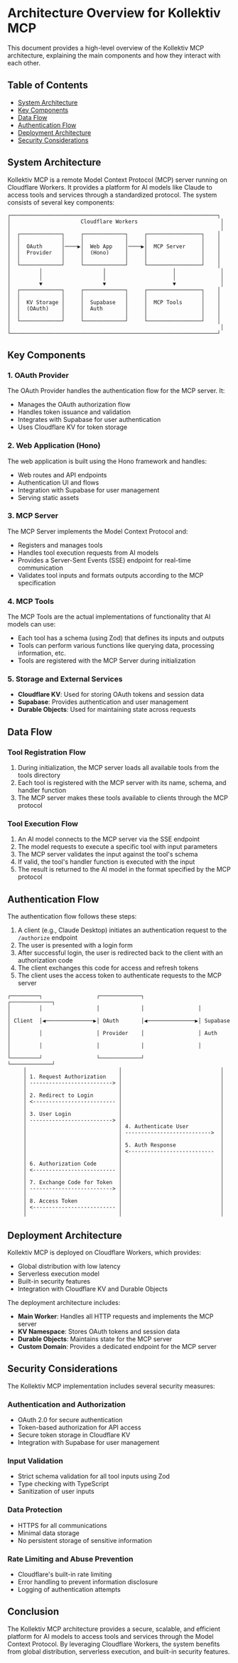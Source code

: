 # Architecture Overview for Kollektiv MCP

This document provides a high-level overview of the Kollektiv MCP architecture, explaining the main components and how they interact with each other.

## Table of Contents

- [System Architecture](#system-architecture)
- [Key Components](#key-components)
- [Data Flow](#data-flow)
- [Authentication Flow](#authentication-flow)
- [Deployment Architecture](#deployment-architecture)
- [Security Considerations](#security-considerations)

## System Architecture

Kollektiv MCP is a remote Model Context Protocol (MCP) server running on Cloudflare Workers. It provides a platform for AI models like Claude to access tools and services through a standardized protocol. The system consists of several key components:

```
┌─────────────────────────────────────────────────────────────────┐
│                      Cloudflare Workers                          │
│                                                                  │
│  ┌─────────────┐     ┌─────────────┐     ┌─────────────────┐    │
│  │             │     │             │     │                 │    │
│  │  OAuth      │────▶│  Web App    │────▶│  MCP Server     │    │
│  │  Provider   │     │  (Hono)     │     │                 │    │
│  │             │     │             │     │                 │    │
│  └─────────────┘     └─────────────┘     └─────────────────┘    │
│         │                   │                     │              │
│         │                   │                     │              │
│         ▼                   ▼                     ▼              │
│  ┌─────────────┐     ┌─────────────┐     ┌─────────────────┐    │
│  │             │     │             │     │                 │    │
│  │  KV Storage │     │  Supabase   │     │  MCP Tools      │    │
│  │  (OAuth)    │     │  Auth       │     │                 │    │
│  │             │     │             │     │                 │    │
│  └─────────────┘     └─────────────┘     └─────────────────┘    │
│                                                                  │
└─────────────────────────────────────────────────────────────────┘
```

## Key Components

### 1. OAuth Provider

The OAuth Provider handles the authentication flow for the MCP server. It:
- Manages the OAuth authorization flow
- Handles token issuance and validation
- Integrates with Supabase for user authentication
- Uses Cloudflare KV for token storage

### 2. Web Application (Hono)

The web application is built using the Hono framework and handles:
- Web routes and API endpoints
- Authentication UI and flows
- Integration with Supabase for user management
- Serving static assets

### 3. MCP Server

The MCP Server implements the Model Context Protocol and:
- Registers and manages tools
- Handles tool execution requests from AI models
- Provides a Server-Sent Events (SSE) endpoint for real-time communication
- Validates tool inputs and formats outputs according to the MCP specification

### 4. MCP Tools

The MCP Tools are the actual implementations of functionality that AI models can use:
- Each tool has a schema (using Zod) that defines its inputs and outputs
- Tools can perform various functions like querying data, processing information, etc.
- Tools are registered with the MCP Server during initialization

### 5. Storage and External Services

- **Cloudflare KV**: Used for storing OAuth tokens and session data
- **Supabase**: Provides authentication and user management
- **Durable Objects**: Used for maintaining state across requests

## Data Flow

### Tool Registration Flow

1. During initialization, the MCP server loads all available tools from the tools directory
2. Each tool is registered with the MCP server with its name, schema, and handler function
3. The MCP server makes these tools available to clients through the MCP protocol

### Tool Execution Flow

1. An AI model connects to the MCP server via the SSE endpoint
2. The model requests to execute a specific tool with input parameters
3. The MCP server validates the input against the tool's schema
4. If valid, the tool's handler function is executed with the input
5. The result is returned to the AI model in the format specified by the MCP protocol

## Authentication Flow

The authentication flow follows these steps:

1. A client (e.g., Claude Desktop) initiates an authentication request to the `/authorize` endpoint
2. The user is presented with a login form
3. After successful login, the user is redirected back to the client with an authorization code
4. The client exchanges this code for access and refresh tokens
5. The client uses the access token to authenticate requests to the MCP server

```
┌─────────┐                 ┌─────────────┐                 ┌─────────────┐
│         │                 │             │                 │             │
│ Client  │◀───────────────▶│ OAuth       │◀───────────────▶│ Supabase    │
│         │                 │ Provider    │                 │ Auth        │
│         │                 │             │                 │             │
└─────────┘                 └─────────────┘                 └─────────────┘
     │                             │                               │
     │ 1. Request Authorization    │                               │
     │ --------------------------> │                               │
     │                             │                               │
     │ 2. Redirect to Login        │                               │
     │ <-------------------------- │                               │
     │                             │                               │
     │ 3. User Login               │                               │
     │ --------------------------> │                               │
     │                             │ 4. Authenticate User          │
     │                             │ --------------------------->  │
     │                             │                               │
     │                             │ 5. Auth Response              │
     │                             │ <---------------------------  │
     │                             │                               │
     │ 6. Authorization Code       │                               │
     │ <-------------------------- │                               │
     │                             │                               │
     │ 7. Exchange Code for Token  │                               │
     │ --------------------------> │                               │
     │                             │                               │
     │ 8. Access Token             │                               │
     │ <-------------------------- │                               │
     │                             │                               │
```

## Deployment Architecture

Kollektiv MCP is deployed on Cloudflare Workers, which provides:

- Global distribution with low latency
- Serverless execution model
- Built-in security features
- Integration with Cloudflare KV and Durable Objects

The deployment architecture includes:

- **Main Worker**: Handles all HTTP requests and implements the MCP server
- **KV Namespace**: Stores OAuth tokens and session data
- **Durable Objects**: Maintains state for the MCP server
- **Custom Domain**: Provides a dedicated endpoint for the MCP server

## Security Considerations

The Kollektiv MCP implementation includes several security measures:

### Authentication and Authorization

- OAuth 2.0 for secure authentication
- Token-based authorization for API access
- Secure token storage in Cloudflare KV
- Integration with Supabase for user management

### Input Validation

- Strict schema validation for all tool inputs using Zod
- Type checking with TypeScript
- Sanitization of user inputs

### Data Protection

- HTTPS for all communications
- Minimal data storage
- No persistent storage of sensitive information

### Rate Limiting and Abuse Prevention

- Cloudflare's built-in rate limiting
- Error handling to prevent information disclosure
- Logging of authentication attempts

## Conclusion

The Kollektiv MCP architecture provides a secure, scalable, and efficient platform for AI models to access tools and services through the Model Context Protocol. By leveraging Cloudflare Workers, the system benefits from global distribution, serverless execution, and built-in security features.